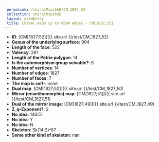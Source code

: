 ```yaml
--- 
 permalink: /chiralMaps6kE/CM_1827_52 
 collection: chiralMaps6kE
 layout: dataEntry
 title: Chiral maps up to 6000 edges - CM[1827;52]
---
```


- **ID**: [CM[1827;52]]({{ site.url }}/test/CM_1827_52)
- **Genus of the underlying surface**: 904
- **Length of the face**: 522
- **Valency**: 261
- **Length of the Petrie polygon**: 14
- **Is the automorphism group solvable?**: S
- **Number of vertices**: 14
- **Number of edges**: 1827
- **Number of faces**: 7
- **The map is self-**: none
- **Dual map**: [CM[1827;50]]({{ site.url }}/test/CM_1827_50)
- **Mirror (enantihomorphic) map**: [CM[1827;51]]({{ site.url }}/test/CM_1827_51)
- **Dual of the mirror image**: [CM[1827;49]]({{ site.url }}/test/CM_1827_49)
- **Z_q-Exponent?**: 2
- **No idea**:  146:51
- **No idea**: Y
- **No idea**: N
- **Skeleton**: Sk(14;2)^87
- **Some other kind of skeleton**: nan
